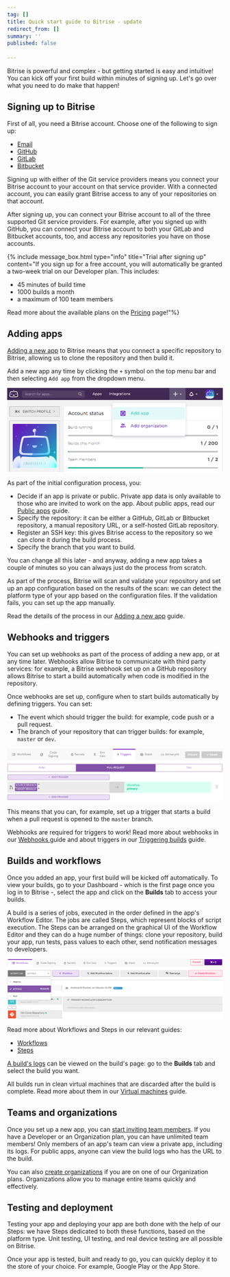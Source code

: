 ```yaml
---
tag: []
title: Quick start guide to Bitrise - update
redirect_from: []
summary: ''
published: false

---
```

Bitrise is powerful and complex - but getting started is easy and intuitive! You can kick off your first build within minutes of signing up. Let's go over what you need to do make that happen!

## Signing up to Bitrise

First of all, you need a Bitrise account. Choose one of the following to sign up:

* [Email](/getting-started/signing-up/signing-up-with-email)
* [GitHub](/getting-started/signing-up/signing-up-with-github)
* [GitLab](/getting-started/signing-up/signing-up-with-gitlab)
* [Bitbucket](/getting-started/signing-up/signing-up-with-bitbucket)

Signing up with either of the Git service providers means you connect your Bitrise account to your account on that service provider. With a connected account, you can easily grant Bitrise access to any of your repositories on that account.

After signing up, you can connect your Bitrise account to all of the three supported Git service providers. For example, after you signed up with GitHub, you can connect your Bitrise account to both your GitLab and Bitbucket accounts, too, and access any repositories you have on those accounts.

{% include message_box.html type="info" title="Trial after signing up" content="If you sign up for a free account, you will automatically be granted a two-week trial on our Developer plan. This includes:

* 45 minutes of build time
* 1000 builds a month
* a maximum of 100 team members

Read more about the available plans on the [Pricing](https://www.bitrise.io/pricing/teams) page!"%}

## Adding apps

[Adding a new app](/getting-started/adding-a-new-app/) to Bitrise means that you connect a specific repository to Bitrise, allowing us to clone the repository and then build it.

Add a new app any time by clicking the `+` symbol on the top menu bar and then selecting `Add app` from the dropdown menu.

![Adding a new app](/img/adding-a-new-app/add_new_app.png)

As part of the initial configuration process, you:

* Decide if an app is private or public. Private app data is only available to those who are invited to work on the app. About public apps, read our [Public apps](/getting-started/public-apps/) guide.
* Specify the repository: it can be either a GitHub, GitLab or Bitbucket repository, a manual repository URL, or a self-hosted GitLab repository.
* Register an SSH key: this gives Bitrise access to the repository so we can clone it during the build process.
* Specify the branch that you want to build.

You can change all this later - and anyway, adding a new app takes a couple of minutes so you can always just do the process from scratch.

As part of the process, Bitrise will scan and validate your repository and set up an app configuration based on the results of the scan: we can detect the platform type of your app based on the configuration files. If the validation fails, you can set up the app manually.

Read the details of the process in our [Adding a new app](/getting-started/adding-a-new-app/) guide.

## Webhooks and triggers

You can set up webhooks as part of the process of adding a new app, or at any time later. Webhooks allow Bitrise to communicate with third party services: for example, a Bitrise webhook set up on a GitHub repository allows Bitrise to start a build automatically when code is modified in the repository.

Once webhooks are set up, configure when to start builds automatically by defining triggers. You can set:

* The event which should trigger the build: for example, code push or a pull request.
* The branch of your repository that can trigger builds: for example, `master` or `dev`.

![](/img/trigger-pull-request.png)

This means that you can, for example, set up a trigger that starts a build when a pull request is opened to the `master` branch.

Webhooks are required for triggers to work! Read more about webhooks in our [Webhooks ](/webhooks/index/)guide and about triggers in our [Triggering builds](/builds/triggering-builds/triggering-builds/) guide.

## Builds and workflows

Once you added an app, your first build will be kicked off automatically. To view your builds, go to your Dashboard - which is the first page once you log in to Bitrise -, select the app and click on the **Builds** tab to access your builds.

A build is a series of jobs, executed in the order defined in the app's Workflow Editor. The jobs are called Steps, which represent blocks of script execution. The Steps can be arranged on the graphical UI of the Workflow Editor and they can do a huge number of things: clone your repository, build your app, run tests, pass values to each other, send notification messages to developers.

![](/img/rename-workflow.png)

Read more about Workflows and Steps in our relevant guides:

* [Workflows](/getting-started/getting-started-workflows)
* [Steps](/getting-started/getting-started-steps)

[A build's logs](/builds/build-logs/) can be viewed on the build's page: go to the **Builds** tab and select the build you want.

All builds run in clean virtual machines that are discarded after the build is complete. Read more about them in our [Virtual machines](/infrastructure/virtual-machines/) guide.

## Teams and organizations

Once you set up a new app, you can [start inviting team members](/team-management/index). If you have a Developer or an Organization plan, you can have unlimited team members! Only members of an app's team can view a private app, including its logs. For public apps, anyone can view the build logs who has the URL to the build.

You can also [create organizations](/team-management/organizations/creating-org) if you are on one of our Organization plans. Organizations allow you to manage entire teams quickly and effectively.

## Testing and deployment

Testing your app and deploying your app are both done with the help of our Steps: we have Steps dedicated to both these functions, based on the platform type. Unit testing, UI testing, and real device testing are all possible on Bitrise. 

Once your app is tested, built and ready to go, you can quickly deploy it to the store of your choice. For example, Google Play or the App Store. 